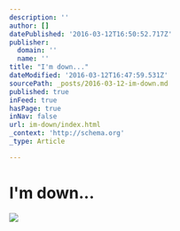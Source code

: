 ```yaml
---
description: ''
author: []
datePublished: '2016-03-12T16:50:52.717Z'
publisher:
  domain: ''
  name: ''
title: "I'm down..."
dateModified: '2016-03-12T16:47:59.531Z'
sourcePath: _posts/2016-03-12-im-down.md
published: true
inFeed: true
hasPage: true
inNav: false
url: im-down/index.html
_context: 'http://schema.org'
_type: Article

---
```

# I'm down...
![](https://the-grid-user-content.s3-us-west-2.amazonaws.com/ba791470-1ad9-4c60-91f7-47750423628e.png)